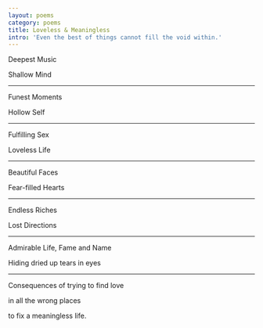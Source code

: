 ```yaml
---
layout: poems
category: poems 
title: Loveless & Meaningless 
intro: 'Even the best of things cannot fill the void within.'
---
```


Deepest Music

Shallow Mind

----

Funest Moments

Hollow Self

----

Fulfilling Sex

Loveless Life

----

Beautiful Faces

Fear-filled Hearts

----

Endless Riches

Lost Directions

----

Admirable Life, Fame and Name

Hiding dried up tears in eyes

----

Consequences of trying to find love 

in all the wrong places

to fix a meaningless life.
